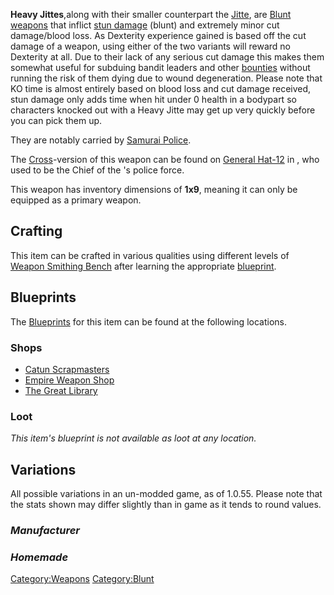 **Heavy Jittes**,along with their smaller counterpart the
[Jitte](Jitte.md "wikilink"), are [Blunt weapons](Blunt_Weapons.md "wikilink")
that inflict [stun damage](Stun_damage.md "wikilink") (blunt) and extremely
minor cut damage/blood loss. As Dexterity experience gained is based off
the cut damage of a weapon, using either of the two variants will reward
no Dexterity at all. Due to their lack of any serious cut damage this
makes them somewhat useful for subduing bandit leaders and other
[bounties](Bounty.md "wikilink") without running the risk of them dying due
to wound degeneration. Please note that KO time is almost entirely based
on blood loss and cut damage received, stun damage only adds time when
hit under 0 health in a bodypart so characters knocked out with a Heavy
Jitte may get up very quickly before you can pick them up.

They are notably carried by [Samurai Police](Samurai_Police.md "wikilink").

The [Cross](Cross.md "wikilink")-version of this weapon can be found on
[General Hat-12](General_Hat-12.md "wikilink") in [](Ashland_Dome_IV.md), who used to be the Chief of the [](Second_Empire.md)'s police force.

This weapon has inventory dimensions of **1x9**, meaning it can only be
equipped as a primary weapon.

## Crafting

This item can be crafted in various qualities using different levels of
[Weapon Smithing Bench](Weapon_Smithing_Bench.md "wikilink") after learning
the appropriate [blueprint](Blueprints.md "wikilink").

## Blueprints

The [Blueprints](Blueprints.md "wikilink") for this item can be found at
the following locations.

### Shops

- [Catun Scrapmasters](Catun_Scrapmasters.md "wikilink")
- [Empire Weapon Shop](Empire_Weapon_Shop.md "wikilink")
- [The Great Library](The_Great_Library.md "wikilink")

### Loot

*This item's blueprint is not available as loot at any location.*

## Variations

All possible variations in an un-modded game, as of 1.0.55. Please note
that the stats shown may differ slightly than in game as it tends to
round values.

### *Manufacturer*

### *Homemade*

[Category:Weapons](Category:Weapons "wikilink")
[Category:Blunt](Category:Blunt "wikilink")